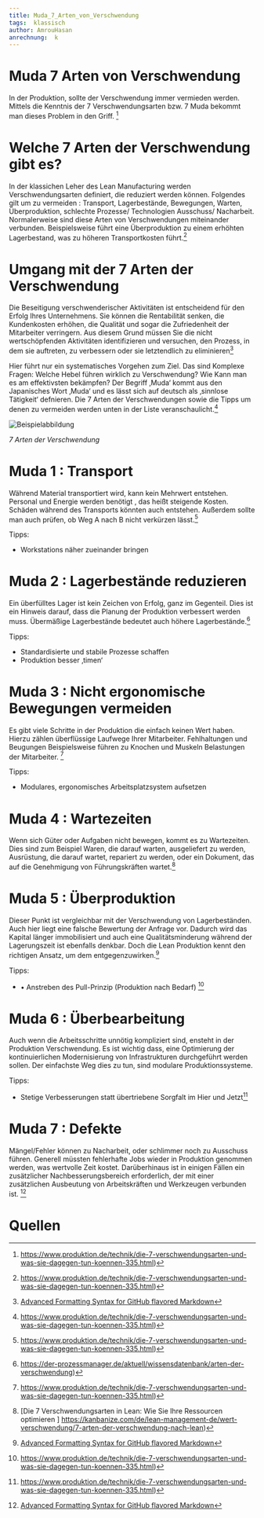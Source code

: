 ```yaml
---
title: Muda_7_Arten_von_Verschwendung
tags:  klassisch
author: AmrouHasan
anrechnung:  k
---
```


# Muda 7 Arten von Verschwendung
In der Produktion, sollte der Verschwendung immer vermieden werden. Mittels die Kenntnis der 7 Verschwendungsarten bzw. 7 Muda bekommt man dieses Problem in den Griff. [^1]


# Welche 7 Arten der Verschwendung gibt es?


In der klassichen Leher des Lean Manufacturing werden Verschwendungsarten definiert, die reduziert werden können. Folgendes gilt um zu vermeiden : Transport, Lagerbestände, Bewegungen, Warten, Überproduktion, schlechte Prozesse/ Technologien Ausschuss/ Nacharbeit. Normalerweise sind diese Arten von Verschwendungen miteinander verbunden. Beispielsweise führt eine Überproduktion zu einem erhöhten Lagerbestand, was zu höheren Transportkosten führt.[^1]






# Umgang mit der 7 Arten der Verschwendung
Die Beseitigung verschwenderischer Aktivitäten ist entscheidend für den Erfolg Ihres Unternehmens. Sie können die Rentabilität senken, die Kundenkosten erhöhen, die Qualität und sogar die Zufriedenheit der Mitarbeiter verringern. Aus diesem Grund müssen Sie die nicht wertschöpfenden Aktivitäten identifizieren und versuchen, den Prozess, in dem sie auftreten, zu verbessern oder sie letztendlich zu eliminieren[^4]

Hier führt nur ein systematisches Vorgehen zum Ziel. Das sind Komplexe Fragen: Welche Hebel führen wirklich zu Verschwendung? Wie Kann man es am effektivsten bekämpfen? Der Begriff  ‚Muda‘ kommt aus den Japanisches Wort ‚Muda‘ und es lässt sich auf deutsch als ‚sinnlose Tätigkeit‘ defnieren. Die 7 Arten der Verschwendungen sowie die Tipps um denen zu vermeiden werden unten in der Liste veranschaulicht.[^1]

![Beispielabbildung](Muda_7_Arten_von_Verschwendung/7_Arten_Verschwendung.jpg)


*7 Arten der Verschwendung*


 # Muda 1 : Transport
Während Material transportiert wird, kann kein Mehrwert entstehen. Personal und      Energie werden benötigt , das heißt steigende Kosten. Schäden während des Transports könnten auch entstehen. Außerdem sollte man auch prüfen, ob Weg A nach B nicht verkürzen lässt.[^1]

Tipps: 
*	Workstations näher zueinander bringen




 # Muda 2 : Lagerbestände reduzieren
Ein überfülltes Lager ist kein Zeichen von Erfolg, ganz im Gegenteil. Dies ist ein Hinweis darauf, dass die Planung der Produktion verbessert werden muss. Übermäßige Lagerbestände bedeutet auch höhere Lagerbestände.[^2]

Tipps: 
* Standardisierte und stabile Prozesse schaffen
*	Produktion besser ‚timen‘





# Muda 3 : Nicht ergonomische Bewegungen vermeiden
Es gibt viele Schritte in der Produktion die einfach keinen Wert haben. Hierzu zählen überflüssige Laufwege Ihrer Mitarbeiter. Fehlhaltungen und Beugungen Beispielsweise  führen zu Knochen und Muskeln  Belastungen der Mitarbeiter. [^1]

Tipps: 
* Modulares, ergonomisches Arbeitsplatzsystem aufsetzen

# Muda 4 : Wartezeiten

Wenn sich Güter oder Aufgaben nicht bewegen, kommt es zu Wartezeiten. Dies sind zum Beispiel Waren, die darauf warten, ausgeliefert zu werden, Ausrüstung, die darauf wartet, repariert zu werden, oder ein Dokument, das auf die Genehmigung von Führungskräften wartet.[^3]

# Muda 5 : Überproduktion

Dieser Punkt ist vergleichbar mit der Verschwendung von Lagerbeständen. Auch hier liegt eine falsche Bewertung der Anfrage vor. Dadurch wird das Kapital länger immobilisiert und auch eine Qualitätsminderung während der Lagerungszeit ist ebenfalls denkbar. Doch die Lean Produktion kennt den richtigen Ansatz, um dem entgegenzuwirken.[^4]

Tipps:

* •	Anstreben des Pull-Prinzip (Produktion nach Bedarf) [^1]

# Muda 6 : Überbearbeitung

Auch wenn die Arbeitsschritte unnötig kompliziert sind, ensteht in der Produktion Verschwendung. Es ist wichtig dass, eine Optimierung der kontinuierlichen Modernisierung von Infrastrukturen durchgeführt werden sollen. Der einfachste Weg dies zu tun, sind modulare Produktionssysteme.

Tipps: 
* 	Stetige Verbesserungen statt übertriebene Sorgfalt im Hier und Jetzt[^1]

# Muda 7 : Defekte

Mängel/Fehler können zu Nacharbeit, oder schlimmer noch zu Ausschuss führen. Generell müssten fehlerhafte Jobs wieder in Produktion genommen werden, was wertvolle Zeit kostet. Darüberhinaus ist in einigen Fällen ein zusätzlicher Nachbesserungsbereich erforderlich, der mit einer zusätzlichen Ausbeutung von Arbeitskräften und Werkzeugen verbunden ist. [^4]

# Quellen

[^1]: https://www.produktion.de/technik/die-7-verschwendungsarten-und-was-sie-dagegen-tun-koennen-335.html)

[^2]: https://der-prozessmanager.de/aktuell/wissensdatenbank/arten-der-verschwendung)

[^3]:[Die 7 Verschwendungsarten in Lean: Wie Sie Ihre Ressourcen optimieren ]   https://kanbanize.com/de/lean-management-de/wert-verschwendung/7-arten-der-verschwendung-nach-lean)

[^4]:[ Advanced Formatting Syntax for GitHub flavored Markdown](https://docs.github.com/en/github/writing-on-github/working-with-advanced-formatting/organizing-information-with-tables)

